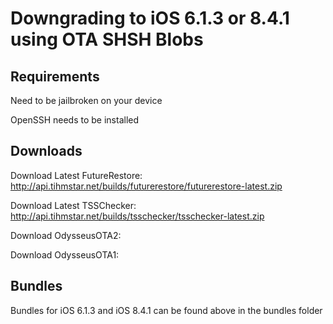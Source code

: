 # Downgrading to iOS 6.1.3 or 8.4.1 using OTA SHSH Blobs

## Requirements

Need to be jailbroken on your device

OpenSSH needs to be installed

## Downloads

Download Latest FutureRestore: http://api.tihmstar.net/builds/futurerestore/futurerestore-latest.zip

Download Latest TSSChecker: http://api.tihmstar.net/builds/tsschecker/tsschecker-latest.zip

Download OdysseusOTA2:

Download OdysseusOTA1:

## Bundles

Bundles for iOS 6.1.3 and iOS 8.4.1 can be found above in the bundles folder

